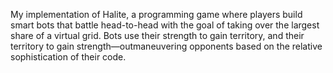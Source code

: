 My implementation of Halite, a programming game where players build smart bots that battle head-to-head with the goal of taking over the largest share of a virtual grid. Bots use their strength to gain territory, and their territory to gain strength—outmaneuvering opponents based on the relative sophistication of their code.

